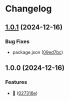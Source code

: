 # Changelog

## [1.0.1](https://github.com/submodule-org/submodule-react/compare/v1.0.0...v1.0.1) (2024-12-16)


### Bug Fixes

* package.json ([09ed7bc](https://github.com/submodule-org/submodule-react/commit/09ed7bc092c3eb307d4ba3eacd0d17ce993ffa60))

## 1.0.0 (2024-12-16)


### Features

* :rocket: ([027316e](https://github.com/submodule-org/submodule-react/commit/027316ef80e701b8677accf1bc51eb37fe6abeef))
